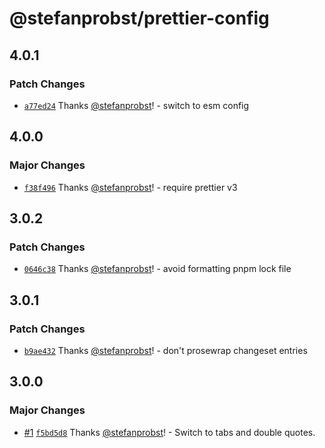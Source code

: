 # @stefanprobst/prettier-config

## 4.0.1

### Patch Changes

- [`a77ed24`](https://github.com/stefanprobst/prettier-config/commit/a77ed24e2ca5a41b2511b90fbf678cb6b585b3b1)
  Thanks [@stefanprobst](https://github.com/stefanprobst)! - switch to esm config

## 4.0.0

### Major Changes

- [`f38f496`](https://github.com/stefanprobst/prettier-config/commit/f38f496a4414f9c7d984d5236a4a74860d7c3711)
  Thanks [@stefanprobst](https://github.com/stefanprobst)! - require prettier v3

## 3.0.2

### Patch Changes

- [`0646c38`](https://github.com/stefanprobst/prettier-config/commit/0646c382f8ca4a7dcef1710125523413ffdb7f4a)
  Thanks [@stefanprobst](https://github.com/stefanprobst)! - avoid formatting pnpm lock file

## 3.0.1

### Patch Changes

- [`b9ae432`](https://github.com/stefanprobst/prettier-config/commit/b9ae4322a32d82c25336c26725f0d9f210d071af)
  Thanks [@stefanprobst](https://github.com/stefanprobst)! - don't prosewrap changeset entries

## 3.0.0

### Major Changes

- [#1](https://github.com/stefanprobst/prettier-config/pull/1)
  [`f5bd5d8`](https://github.com/stefanprobst/prettier-config/commit/f5bd5d8569ddb0e84d06edd9a316fe01ecfd203b)
  Thanks [@stefanprobst](https://github.com/stefanprobst)! - Switch to tabs and double quotes.
